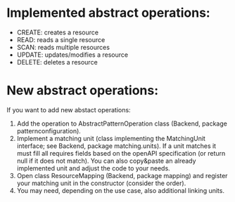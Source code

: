 # Implemented abstract operations:
* CREATE: creates a resource
* READ: reads a single resource
* SCAN: reads multiple resources
* UPDATE: updates/modifies a resource
* DELETE: deletes a resource

# New abstract operations:
If you want to add new abstact operations:
1. Add the operation to AbstractPatternOperation class (Backend, package patternconfiguration).
2. Implement a matching unit (class implementing the MatchingUnit interface; see Backend, package matching.units). 
If a unit matches it must fill all requires fields based on the openAPI specification (or return null if it does not match). 
You can also copy&paste an already implemented unit and adjust the code to your needs.
3. Open class ResourceMapping (Backend, package mapping) and register your matching unit in the constructor (consider the order).
4. You may need, depending on the use case, also additional linking units.
